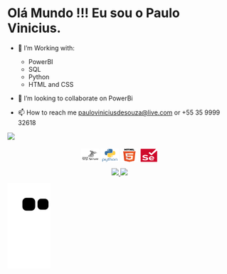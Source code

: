 # Olá Mundo !!! Eu sou o Paulo Vinicius.

- 👀 I’m Working with:
  - PowerBI 
  - SQL
  - Python
  - HTML and CSS 
- 💞️ I’m looking to collaborate on PowerBi

- 📫 How to reach me pauloviniciusdesouza@live.com or +55 35 9999 32618

<img src="[https://vercel.com/paulovinicius02131/githubreadmelinkedin]/[/experience]?username=[paulo-vinicius-souza-83709919a]" />

<div style="display: inline_block"align="center"><br>
    <img align="center" alt="P-SQL" height="30" width="40"
        src="https://raw.githubusercontent.com/devicons/devicon/master/icons/microsoftsqlserver/microsoftsqlserver-plain-wordmark.svg">
    <img align="center" alt="P-Python" height="30" width="40"
        src="https://raw.githubusercontent.com/devicons/devicon/master/icons/python/python-original-wordmark.svg">
    <img align="center" alt="P-HTML" height="30" width="40"
        src="https://raw.githubusercontent.com/devicons/devicon/master/icons/html5/html5-original-wordmark.svg">
    <img align="center" alt="P-Se" height="30" width="40"
        src="https://raw.githubusercontent.com/devicons/devicon/master/icons/selenium/selenium-original.svg">
         <p></p> 
    </div>

<div align="center">
 <p></p> 
  <a href="https://github.com/PauloVinicius02131">
  <img height="180em" src="https://github-readme-stats.vercel.app/api?username=PauloVinicius02131&show_icons=true&theme=blueberry&include_all_commits=true&count_private=true"/>
  <img height="180em" src="https://github-readme-stats.vercel.app/api/top-langs/?username=PauloVinicius02131&layout=compact&langs_count=7&theme=blueberry"/>
</div>



 ![Snake animation](https://github.com/PauloVinicius02131/PauloVinicius02131/blob/output/github-contribution-grid-snake.svg)


<!---
PauloVinicius02131/PauloVinicius02131 is a ✨ special ✨ repository because its `README.md` (this file) appears on your GitHub profile.
You can click the Preview link to take a look at your changes.
--->
